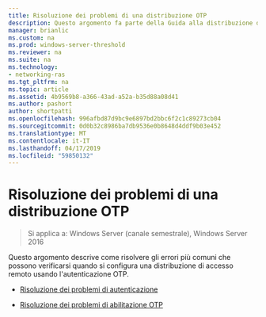 ```yaml
---
title: Risoluzione dei problemi di una distribuzione OTP
description: Questo argomento fa parte della Guida alla distribuzione di accesso remoto con autenticazione OTP in Windows Server 2016.
manager: brianlic
ms.custom: na
ms.prod: windows-server-threshold
ms.reviewer: na
ms.suite: na
ms.technology:
- networking-ras
ms.tgt_pltfrm: na
ms.topic: article
ms.assetid: 4b9569b8-a366-43ad-a52a-b35d88a08d41
ms.author: pashort
author: shortpatti
ms.openlocfilehash: 996afbd87d9bc9e6897bd2bbc6f2c1c89273cb04
ms.sourcegitcommit: 0d0b32c8986ba7db9536e0b8648d4ddf9b03e452
ms.translationtype: MT
ms.contentlocale: it-IT
ms.lasthandoff: 04/17/2019
ms.locfileid: "59850132"
---
```

# <a name="troubleshoot-an-otp-deployment"></a>Risoluzione dei problemi di una distribuzione OTP

>Si applica a: Windows Server (canale semestrale), Windows Server 2016

Questo argomento descrive come risolvere gli errori più comuni che possono verificarsi quando si configura una distribuzione di accesso remoto usando l'autenticazione OTP.  

-   [Risoluzione dei problemi di autenticazione](Troubleshooting-Authentication-Issues.md)  
  
-   [Risoluzione dei problemi di abilitazione OTP](Troubleshooting-Enabling-OTP.md)  
  


